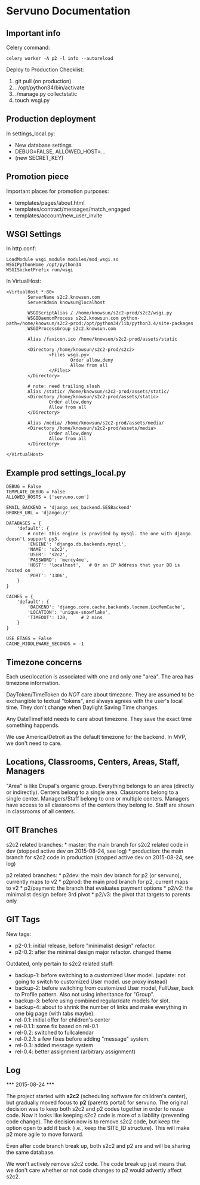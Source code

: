 Servuno Documentation
=================================

Important info
---------------------------------

Celery command:

```
celery worker -A p2 -l info --autoreload
```

Deploy to Production Checklist:

1. git pull (on production)
2. . /opt/python34/bin/activate
3. ./manage.py collectstatic
4. touch wsgi.py


Production deployment
---------------------

In settings_local.py:

  * New database settings
  * DEBUG=FALSE, ALLOWED_HOST=...
  * (new SECRET_KEY)


Promotion piece
-----------------------

Important places for promotion purposes:

  * templates/pages/about.html
  * templates/contract/messages/match_engaged
  * templates/account/new_user_invite


WSGI Settings
-------------

In http.conf:

    LoadModule wsgi_module modules/mod_wsgi.so
    WSGIPythonHome /opt/python34
    WSGISocketPrefix run/wsgi

In VirtualHost:

    <VirtualHost *:80>
            ServerName s2c2.knowsun.com
            ServerAdmin knowsun@localhost

            WSGIScriptAlias / /home/knowsun/s2c2-prod/s2c2/wsgi.py
            WSGIDaemonProcess s2c2.knowsun.com python-path=/home/knowsun/s2c2-prod:/opt/python34/lib/python3.4/site-packages
            WSGIProcessGroup s2c2.knowsun.com

            Alias /favicon.ico /home/knowsun/s2c2-prod/assets/static

            <Directory /home/knowsun/s2c2-prod/s2c2>
                    <Files wsgi.py>
                            Order allow,deny
                            Allow from all
                    </Files>
            </Directory>

            # note: need trailing slash
            Alias /static/ /home/knowsun/s2c2-prod/assets/static/
            <Directory /home/knowsun/s2c2-prod/assets/static>
                    Order allow,deny
                    Allow from all
            </Directory>

            Alias /media/ /home/knowsun/s2c2-prod/assets/media/
            <Directory /home/knowsun/s2c2-prod/assets/media>
                    Order allow,deny
                    Allow from all
            </Directory>

    </VirtualHost>


Example prod settings_local.py
------------------------------------

```
DEBUG = False
TEMPLATE_DEBUG = False
ALLOWED_HOSTS = ['servuno.com']

EMAIL_BACKEND = 'django_ses_backend.SESBackend'
BROKER_URL = 'django://'

DATABASES = {
    'default': {
        # note: this engine is provided by mysql. the one with django doesn't support py3.
        'ENGINE': 'django.db.backends.mysql',
        'NAME': 's2c2',
        'USER': 's2c2',
        'PASSWORD': 'mercy4me',
        'HOST': 'localhost',   # Or an IP Address that your DB is hosted on
        'PORT': '3306',
    }
}

CACHES = {
    'default': {
        'BACKEND': 'django.core.cache.backends.locmem.LocMemCache',
        'LOCATION': 'unique-snowflake',
        'TIMEOUT': 120,     # 2 mins
    }
}

USE_ETAGS = False
CACHE_MIDDLEWARE_SECONDS = -1

```


Timezone concerns
-----------------

Each user/location is associated with one and only one "area". The area has timezone information.

DayToken/TimeToken do *NOT* care about timezone. They are assumed to be exchangible to textual "tokens", and always agrees with the user's local time. They don't change when Daylight Saving Time changes.

Any DateTimeField needs to care about timezone. They save the exact time something happends.

We use America/Detroit as the default timezone for the backend. In MVP, we don't need to care.


Locations, Classrooms, Centers, Areas, Staff, Managers
------------------------------------------------------

"Area" is like Drupal's organic group. Everything belongs to an area (directly or indirectly).
Centers belong to a single area.
Classrooms belong to a single center.
Managers/Staff belong to one or multiple centers.
Managers have access to all classrooms of the centers they belong to.
Staff are shown in classrooms of all centers.


GIT Branches
----------------------------------

s2c2 related branches:
    * master: the main branch for s2c2 related code in dev (stopped active dev on 2015-08-24, see log)
    * production: the main branch for s2c2 code in production (stopped active dev on 2015-08-24, see log)

p2 related branches:
    * p2dev: the main dev branch for p2 (or servuno), currently maps to v2
    * p2prod: the main prod branch for p2, current maps to v2
    * p2/payment: the branch that evaluates payment options
    * p2/v2: the minimalist design before 3rd pivot
    * p2/v3: the pivot that targets to parents only


GIT Tags
----------------------------------

New tags:
  * p2-0.1: initial release, before "minimalist design" refactor.
  * p2-0.2: after the minimal design major refactor. changed theme

Outdated, only pertain to s2c2 related stuff:

  * backup-1:   before switching to a customized User model. (update: not going to switch to customized User model. use proxy instead)
  * backup-2:   before switching from customized User model, FullUser, back to Profile pattern. Also not using inheritance for "Group".
  * backup-3:   before using combined regular/date models for slot.
  * backup-4:   about to shrink the number of links and make everything in one big page (with tabs maybe).
  * rel-0.1:    initial offer for children's center
  * rel-0.1.1:  some fix based on rel-0.1
  * rel-0.2:    switched to fullcalendar
  * rel-0.2.1:  a few fixes before adding "message" system.
  * rel-0.3:    added message system
  * rel-0.4:    better assignment (arbitrary assignment)


Log
-----------------------------------

*** 2015-08-24 ***

The project started with __s2c2__ (scheduling software for children's center), but gradually moved focus to __p2__ (parents portal) for servuno. The original decision was to keep both s2c2 and p2 codes together in order to reuse code. Now it looks like keeping s2c2 code is more of a liability (preventing code change). The decision now is to remove s2c2 code, but keep the option open to add it back (i.e., keep the SITE_ID structure). This will make p2 more agile to move forward.

Even after code branch break up, both s2c2 and p2 are and will be sharing the same database.

We won't actively remove s2c2 code. The code break up just means that we don't care whether or not code changes to p2 would advertly affect s2c2.